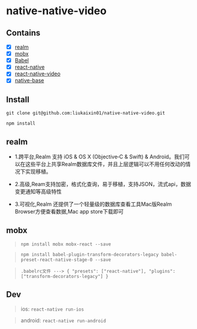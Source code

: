 # native-native-video

## Contains

- [x] [realm](https://realm.io)
- [x] [mobx](https://mobx.js.org/)
- [x] [Babel](https://babeljs.io/)
- [x] [react-native](http://reactnative.cn/)
- [x] [react-native-video](https://www.npmjs.com/package/react-native-video)
- [x] [native-base](http://nativebase.io/)

## Install

`git clone git@github.com:liukaixin01/native-native-video.git`

`npm install`

## realm

- 1.跨平台,Realm 支持 iOS & OS X (Objective‑C & Swift) & Android。我们可以在这些平台上共享Realm数据库文件，并且上层逻辑可以不用任何改动的情况下实现移植。

- 2.高级,Ream支持加密，格式化查询，易于移植，支持JSON，流式api，数据变更通知等高级特性

- 3.可视化,Realm 还提供了一个轻量级的数据库查看工具Mac版Realm Browser方便查看数据,Mac app store下载即可


## mobx

>   `npm install mobx mobx-react --save`

>    `npm install babel-plugin-transform-decorators-legacy babel-preset-react-native-stage-0 --save`

>	`.babelrc文件 ---> {
>		"presets": ["react-native"],
>		"plugins": ["transform-decorators-legacy"]
>		}`

## Dev

> ios: `react-native run-ios`

> android: `react-native run-android`
